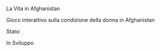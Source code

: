 La Vita in Afghanistan

Gioco interattivo sulla condizione della donna in Afghanistan

Stato:

In Sviluppo
